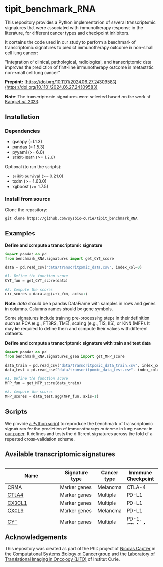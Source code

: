 # tipit_benchmark_RNA

This repository provides a Python implementation of several transcriptomic signatures that were associated with
immunotherapy response in the literature, for different cancer types and checkpoint inhibitors.

It contains the code used in our study to perform a benchmark of transcriptomic signatures to predict immunotherapy
outcome in non-small cell lung cancer:

"Integration of clinical, pathological, radiological, and transcriptomic data improves the prediction of first-line 
immunotherapy outcome in metastatic non-small cell lung cancer"

**Preprint:** [https://doi.org/10.1101/2024.06.27.24309583](https://doi.org/10.1101/2024.06.27.24309583)


**Note:** The transcriptomic signatures were selected based on the work of [Kang *et al.* 2023](https://doi.org/10.3390/cancers15164094).
## Installation

### Dependencies
- gseapy (=1.1.3)
- pandas (= 1.5.3)
- pyyaml (>= 6.0)
- scikit-learn (>= 1.2.0)

Optional (to run the scripts):
- scikit-survival (>= 0.21.0)
- tqdm (>= 4.63.0)
- xgboost (>= 1.7.5)

### Install from source

Clone the repository: 

```
git clone https://github.com/sysbio-curie/tipit_benchmark_RNA
```

## Examples 
**Define and compute a transcriptomic signature**
```python
import pandas as pd
from benchmark_RNA.signatures import get_CYT_score

data = pd.read_csv("data/transcritpomic_data.csv", index_col=0)

#1. Define the function score
CYT_fun = get_CYT_score(data)

#2. Compute the scores
CYT_scores = data.agg(CYT_fun, axis=1)
```

**Note:** *data* should be a pandas DataFrame with samples in rows and genes in columns. Columns names should be gene
symbols.   


Some signatures include training pre-processing steps in their definition such as PCA (e.g., FTBRS, TME),
scaling (e.g., TIS, IIS), or KNN (MFP). It may be required to define them and compute their values with different
datasets.

**Define and compute a transcriptomic signature with train and test data**
```python
import pandas as pd
from benchmark_RNA.signatures_gsea import get_MFP_score

data_train = pd.read_csv("data/transcritpomic_data_train.csv", index_col=0)
data_test = pd.read_csv("data/transcritpomic_data_test.csv", index_col=0)

#1. Define the function score
MFP_fun = get_MFP_score(data_train)

#2. Compute the scores
MFP_scores = data_test.agg(MFP_fun, axis=1)
```

## Scripts

We provide [a Python script](scripts/extract_signatures.py) to reproduce the benchmark of transcriptomic signatures for
the prediction of immunotherapy outcome in lung cancer in [our paper](https://doi.org/10.1101/2024.06.27.24309583). It
defines and tests the different signatures across the fold of a repeated cross-validation scheme.

## Available transcriptomic signatures


<div style="height:200px;overflow:auto;">

| Name                                                         | Signature type | Cancer type          | Immmune Checkpoint  | References                                                           |
|--------------------------------------------------------------|----------------|----------------------|---------------------|----------------------------------------------------------------------|
| [CRMA](/benchmark_RNA/signatures.py#L507)                    | Marker genes   | Melanoma             | CTLA-4              | [Shukla *et al.*](https://doi.org/10.1016/j.cell.2018.03.026)        |
| [CTLA4](/benchmark_RNA/signatures.py#L153)                   | Marker genes   | Multiple             | PD-L1               | [Herbst *et al.*](https://doi.org/10.1038/nature14011)               |
| [CX3CL1](/benchmark_RNA/signatures.py#L120)                  | Marker genes   | Multiple             | PD-L1               | [Herbst *et al.*](https://doi.org/10.1038/nature14011)               |
| [CXCL9](/benchmark_RNA/signatures.py#L252)                   | Marker genes   | Melanoma             | PD-L1               | [Qu *et al.*](https://doi.org/10.1016/j.celrep.2020.107873)          |
| [CYT](/benchmark_RNA/signatures.py#L285)                     | Marker genes   | Multiple             | PD-1, CTLA-4        | [Rooney *et al.*](https://doi.org/10.1016/j.cell.2014.12.033)        |
| [EIGS](/benchmark_RNA/signatures.py#L354)                    | Marker genes   | Multiple             | PD-1                | [Ayers *et al.*](https://doi.org/10.1172/jci91190)                   |
| [ESCS](/benchmark_RNA/signatures.py#L541)                    | Marker genes   | Urothelial cancer    | PD-1                | [Wang *et al.*](https://doi.org/10.1038/s41467-018-05992-x)          |
| [FTBRS](/benchmark_RNA/signatures.py#L575)                   | Marker genes   | Multiple             | PD-L1               | [Mariathasan *et al.*](https://doi.org/10.1038/nature25501)          |
| [HLADRA](/benchmark_RNA/signatures.py#L186)                  | Marker genes   | Melanoma             | PD-1, PD-L1         | [Johnson *et al.*](https://doi.org/10.1038/ncomms10582)              |
| [HRH1](/benchmark_RNA/signatures.py#L219)                    | Marker genes   | Multiple             | PD-1, PD-L1, CTLA-4 | [Li *et al.*](https://doi.org/10.1016/j.ccell.2021.11.002)           |
| [IFNgamma](/benchmark_RNA/signatures.py#L320)                | Marker genes   | Multiple             | PD-1                | [Ayers *et al.*](https://doi.org/10.1172/jci91190)                   |
| [Immunopheno](/benchmark_RNA/signatures.py#L428)             | Marker genes   | Multiple             | PD-1, CTLA-4        | [Charoentong *et al.*](https://doi.org/10.1016/j.celrep.2016.12.019) |
| [IMPRES](/benchmark_RNA/signatures.py#L471)                  | Marker genes   | Melanoma             | PD-1, CTLA-4        | [Auslander *et al.*](https://doi.org/10.1038/s41591-018-0157-9)      |
| [IRG](/benchmark_RNA/signatures.py#L671)                     | Marker genes   | Cervical cancer      | PD-1, PD-L1, CTLA-4 | [Yang *et al.*](https://doi.org/10.1080/2162402x.2019.1659094)       |
| [MPS](/benchmark_RNA/signatures.py#L743)                     | Marker genes   | Melanoma             | PD-1, CTLA-4        | [Pérez-Guijarro *et al.*](https://doi.org/10.1038/s41591-020-0818-3) |
| [PD1](/benchmark_RNA/signatures.py#L54)                      | Marker genes   | Multiple             | PD-1                | [Taube *et al.*](https://doi.org/10.1158/1078-0432.ccr-13-3271)      |
| [PDL1](/benchmark_RNA/signatures.py#L21)                     | Marker genes   | Multiple             | PD-1, PD-L1         | [Herbst *et al.*](https://doi.org/10.1038/nature14011)               |
| [PDL2](/benchmark_RNA/signatures.py#L87)                     | Marker genes   | Multiple             | PD-1                | [Yearley *et al.*](https://doi.org/10.1158/1078-0432.ccr-16-1761)    |
| [Renal101](/benchmark_RNA/signatures.py#L778)                | Marker genes   | Renal cell carcinoma | PD-1, PD-L1         | [Motzer *et al.*](https://doi.org/10.1038/s41591-020-1044-8)         |
| [TIG](/benchmark_RNA/signatures.py#L389)                     | Marker genes   | Multiple             | PD-1                | [Cristescu *et al.*](https://doi.org/10.1126/science.aar3593)        |
| [TLS](/benchmark_RNA/signatures.py#L709)                     | Marker genes   | Melanoma             | PD-1, CTLA-4        | [Cabrita *et al.*](https://doi.org/10.1038/s41586-019-1914-8)        | 
| [TME](/benchmark_RNA/signatures.py#L615)                     | Marker genes   | Gastric cancer       | PD-1, PD-L1, CTLA-4 | [Zeng *et al.*](https://doi.org/10.1158/2326-6066.cir-18-0436)       |
| [APM](/benchmark_RNA/signatures_gsea.py#L264)                | GSEA           | Renal cell carcinoma | PD-1                | [Senbabaoglu *et al.*](https://doi.org/10.1186/s13059-016-1092-z)    |
| [CECMdown](/benchmark_RNA/signatures_gsea.py#L404)           | GSEA           | Multiple             | PD-1                | [Chakravarthy *et al.*](https://doi.org/10.1038/s41467-018-06654-8)  |
| [CECMup](/benchmark_RNA/signatures_gsea.py#L360)             | GSEA           | Multiple             | PD-1                | [Chakravarthy *et al.*](https://doi.org/10.1038/s41467-018-06654-8)  |
| [IIS](/benchmark_RNA/signatures_gsea.py#L213)                | GSEA           | Renal cell carcinoma | PD-1                | [Senbabaoglu *et al.*](https://doi.org/10.1186/s13059-016-1092-z)    |
| [IMS](/benchmark_RNA/signatures_gsea.py#L448)                | GSEA           | Gastric cancer       | PD-1, PD-L1         | [Lin *et al.*](https://doi.org/10.1038/s41525-021-00249-x)           |
| [IPRES](/benchmark_RNA/signatures_gsea.py#L307)              | GSEA           | Multiple             | PD-1                | [Hugo *et al.*](https://doi.org/10.1016/j.cell.2016.02.065)          |
| [MFP](/benchmark_RNA/signatures_gsea.py#L474)                | GSEA           | Multiple             | PD-1, PD-L1, CTLA-4 | [Bagaev *et al.*](https://doi.org/10.1016/j.ccell.2021.04.014)       |
| [MIAS](/benchmark_RNA/signatures_gsea.py#L433)               | GSEA           | Melanoma             | PD-1                | [Wu *et al.*](https://doi.org/10.1038/s41467-021-27651-4)            |
| [PASSPRE](/benchmark_RNA/signatures_gsea.py#L379)            | GSEA           | Melanoma             | PD-1                | [Du *et al.*](https://doi.org/10.1038/s41467-021-26299-4)            |
| [TIS](/benchmark_RNA/signatures_gsea.py#L39)                 | GSEA           | Renal cell carcinoma | PD-1                | [Senbabaoglu *et al.*](https://doi.org/10.1186/s13059-016-1092-z)    |
| [CD8T_CIBERSORT](/benchmark_RNA/signatures_deconv.py#L131)   | Deconvolution  | Multiple             | PD-1                | [Tumeh *et al.*](https://doi.org/10.1038/nature13954)                |
| [CD8T_MCPcounter](/benchmark_RNA/signatures_deconv.py#L36)   | Deconvolution  | Multiple             | PD-1                | [Tumeh *et al.*](https://doi.org/10.1038/nature13954)                |
| [CD8T_Xcell](/benchmark_RNA/signatures_deconv.py#L69)        | Deconvolution  | Multiple             | PD-1                | [Tumeh *et al.*](https://doi.org/10.1038/nature13954)                |
| [Immuno_CIBERSORT](/benchmark_RNA/signatures_deconv.py#L172) | Deconvolution  | Melanoma             | PD-1                | [Nie *et al.*](https://doi.org/10.18632/aging.102556)                |


</div>

## Acknowledgements

This repository was created as part of the PhD project of [Nicolas Captier](https://ncaptier.github.io/) in the 
[Computational Systems Biology of Cancer group](https://institut-curie.org/team/barillot) and the
[ Laboratory of Translational Imaging in Oncology (LITO)](https://www.lito-web.fr/en/) of Institut Curie.

